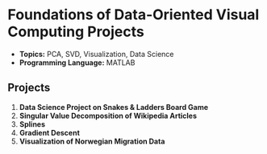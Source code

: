 # Foundations of Data-Oriented Visual Computing Projects

- **Topics:** PCA, SVD, Visualization, Data Science
- **Programming Language:** MATLAB

## Projects

1. **Data Science Project on Snakes & Ladders Board Game**
2. **Singular Value Decomposition of Wikipedia Articles**
3. **Splines**
4. **Gradient Descent**
5. **Visualization of Norwegian Migration Data**

